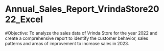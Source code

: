 # Annual_Sales_Report_VrindaStore2022_Excel

#Objective:
To analyze the sales data of Vrinda Store for the year 2022 and create a comprehensive report to identify the customer behavior, sales patterns and areas of improvement to increase sales in 2023.
